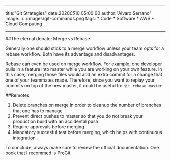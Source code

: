 ***
title:"Git Strategies"
date:2020*05*10 05:00:00
author:"Alvaro Serrano"
image:../../images/git-commands.png
tags:
    * Code
    * Software
    * AWS
    * Cloud Computing
***

##The eternal debate: Merge vs Rebase

Generally one should stick to a merge workflow unless your team opts for a
rebase workflow. Both have its advantags and disadvantages.

Rebase can even be used on merge workflow. For example, one developer pulls in
a feature into master while you are working on your own feature. In this case,
merging those files would add an extra commit for a change that one of your
teammates made. Therefore, since you want to replay your commits on top of the
new master, it could be useful to:
```git rebase master```

##Remotes

1. Delete branches on merge in order to cleanup the number of branches that
one has to manage
2. Prevent direct pushes to master so that you do not break your production
build with an accidental push
3. Require approvals before merging
4. Mandatory succesful test before merging, which helps with continuous
integration

To conclude, always make sure to review the official documentation. One book
that I recommed is ProGit.
